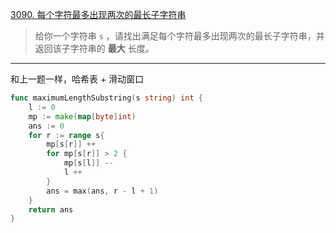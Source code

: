 [3090. 每个字符最多出现两次的最长子字符串](https://leetcode.cn/problems/maximum-length-substring-with-two-occurrences/)

> 给你一个字符串 `s` ，请找出满足每个字符最多出现两次的最长子字符串，并返回该子字符串的 **最大** 长度。

---

和上一题一样，哈希表 + 滑动窗口

```go
func maximumLengthSubstring(s string) int {
    l := 0
    mp := make(map[byte]int)
    ans := 0
    for r := range s{
        mp[s[r]] ++ 
        for mp[s[r]] > 2 {
            mp[s[l]] --
            l ++
        }
        ans = max(ans, r - l + 1)
    }  
    return ans
}
```

